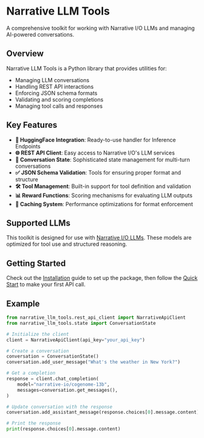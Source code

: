 # Narrative LLM Tools

A comprehensive toolkit for working with Narrative I/O LLMs and managing AI-powered conversations.

## Overview

Narrative LLM Tools is a Python library that provides utilities for:

- Managing LLM conversations
- Handling REST API interactions
- Enforcing JSON schema formats
- Validating and scoring completions
- Managing tool calls and responses

## Key Features

- **🤗 HuggingFace Integration**: Ready-to-use handler for Inference Endpoints
- **🌐 REST API Client**: Easy access to Narrative I/O's LLM services
- **💬 Conversation State**: Sophisticated state management for multi-turn conversations
- **✅ JSON Schema Validation**: Tools for ensuring proper format and structure
- **🛠️ Tool Management**: Built-in support for tool definition and validation
- **📊 Reward Functions**: Scoring mechanisms for evaluating LLM outputs
- **💾 Caching System**: Performance optimizations for format enforcement

## Supported LLMs

This toolkit is designed for use with [Narrative I/O LLMs](https://huggingface.co/spaces/narrative-io/README). These models are optimized for tool use and structured reasoning.

## Getting Started

Check out the [Installation](getting-started/installation.md) guide to set up the package, then follow the [Quick Start](getting-started/quick-start.md) to make your first API call.

## Example

```python
from narrative_llm_tools.rest_api_client import NarrativeApiClient
from narrative_llm_tools.state import ConversationState

# Initialize the client
client = NarrativeApiClient(api_key="your_api_key")

# Create a conversation
conversation = ConversationState()
conversation.add_user_message("What's the weather in New York?")

# Get a completion
response = client.chat_completion(
    model="narrative-io/cogenome-13b",
    messages=conversation.get_messages(),
)

# Update conversation with the response
conversation.add_assistant_message(response.choices[0].message.content)

# Print the response
print(response.choices[0].message.content)
```
